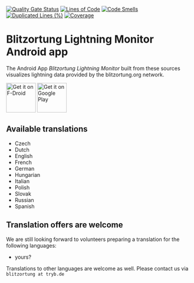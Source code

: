 [![Quality Gate Status](https://sonarcloud.io/api/project_badges/measure?project=wuan_bo-android&metric=alert_status)](https://sonarcloud.io/summary/new_code?id=wuan_bo-android)
[![Lines of Code](https://sonarcloud.io/api/project_badges/measure?project=wuan_bo-android&metric=ncloc)](https://sonarcloud.io/summary/new_code?id=wuan_bo-android)
[![Code Smells](https://sonarcloud.io/api/project_badges/measure?project=wuan_bo-android&metric=code_smells)](https://sonarcloud.io/summary/new_code?id=wuan_bo-android)
[![Duplicated Lines (%)](https://sonarcloud.io/api/project_badges/measure?project=wuan_bo-android&metric=duplicated_lines_density)](https://sonarcloud.io/summary/new_code?id=wuan_bo-android)
[![Coverage](https://sonarcloud.io/api/project_badges/measure?project=wuan_bo-android&metric=coverage)](https://sonarcloud.io/summary/new_code?id=wuan_bo-android)

# Blitzortung Lightning Monitor Android app

The Android App *Blitzortung Lightning Monitor* built from these sources visualizes lightning data provided by the blitzortung.org network.

[<img src="https://fdroid.gitlab.io/artwork/badge/get-it-on.png"
     alt="Get it on F-Droid"
     height="80">](https://f-droid.org/packages/org.blitzortung.android.app/)
[<img src="https://play.google.com/intl/en_us/badges/images/generic/en-play-badge.png"
     alt="Get it on Google Play"
     height="80">](https://play.google.com/store/apps/details?id=org.blitzortung.android.app)

## Available translations

 * Czech
 * Dutch
 * English
 * French
 * German
 * Hungarian
 * Italian
 * Polish
 * Slovak
 * Russian
 * Spanish

## Translation offers are welcome

We are still looking forward to volunteers preparing a translation for the following languages:

 * yours?

Translations to other languages are welcome as well. Please contact us via `blitzortung at tryb.de`


